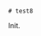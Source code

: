                                                                                                                                                                                                                                                                                                                                                                                                                                                                                                                                                                                                                                                                                       # test8

Init.
